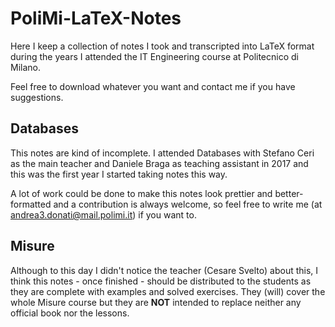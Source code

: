 # PoliMi-LaTeX-Notes
Here I keep a collection of notes I took and transcripted into LaTeX format during the years I attended the IT Engineering course at Politecnico di Milano.

Feel free to download whatever you want and contact me if you have suggestions.

## Databases

This notes are kind of incomplete. I attended Databases with Stefano Ceri as the main teacher and Daniele Braga as teaching assistant in 2017 and this was the first year I started taking notes this way.

A lot of work could be done to make this notes look prettier and better-formatted and a contribution is always welcome, so feel free to write me (at andrea3.donati@mail.polimi.it) if you want to.

## Misure

Although to this day I didn't notice the teacher (Cesare Svelto) about this, I think this notes - once finished - should be distributed to the students as they are complete with examples and solved exercises. They (will) cover the whole Misure course but they are **NOT** intended to replace neither any official book nor the lessons.
